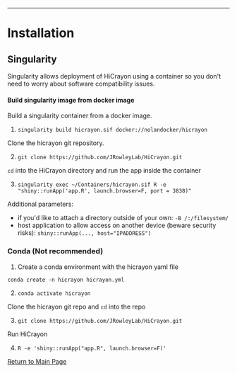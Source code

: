 
-----------------------------------------------------------------
# Installation

## **Singularity**

Singularity allows deployment of HiCrayon using a container so you don't need to worry about software compatibility issues.

#### Build singularity image from docker image

Build a singularity container from a docker image.

1. `singularity build hicrayon.sif docker://nolandocker/hicrayon`

Clone the hicrayon git repository.

2. `git clone https://github.com/JRowleyLab/HiCrayon.git`

`cd` into the HiCrayon directory and run the app inside the container

3. `singularity exec ~/Containers/hicrayon.sif R -e "shiny::runApp('app.R', launch.browser=F, port = 3838)" `

Additional parameters:
- if you'd like to attach a directory outside of your own: `-B /:/filesystem/`
- host application to allow access on another device (beware security risks): `shiny::runApp(..., host="IPADDRESS")`

### **Conda** (Not recommended)

1. Create a conda environment with the hicrayon yaml file

`conda create -n hicrayon hicrayon.yml`

2. `conda activate hicrayon`

Clone the hicrayon git repo and `cd` into the repo

3. `git clone https://github.com/JRowleyLab/HiCrayon.git`

Run HiCrayon

4. `R -e 'shiny::runApp("app.R", launch.browser=F)'`


[Return to Main Page](/index.md)